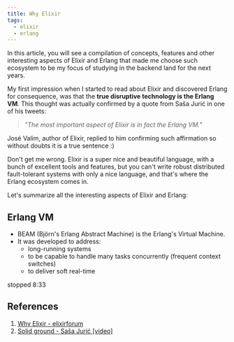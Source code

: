 ```yaml
---
title: Why Elixir
tags:
  - elixir
  - erlang
---
```


In this article, you will see a compilation of concepts, features and other interesting aspects of Elixir and Erlang that made me choose such ecosystem to be my focus of studying in the backend land for the next years.

My first impression when I started to read about Elixir and discovered Erlang for consequence, was that the **true disruptive technology is the Erlang VM**. This thought was actually confirmed by a quote from Saša Jurić in one of his tweets:

> _"The most important aspect of Elixir is in fact the Erlang VM."_

José Valim, author of Elixir, replied to him confirming such affirmation so without doubts it is a true sentence :)

Don't get me wrong. Elixir is a super nice and beautiful language, with a bunch of excellent tools and features, but you can't write robust distributed fault-tolerant systems with only a nice language, and that's where the Erlang ecosystem comes in.

Let's summarize all the interesting aspects of Elixir and Erlang:

## Erlang VM

- BEAM (Björn's Erlang Abstract Machine) is the Erlang's Virtual Machine.
- It was developed to address:
  - long-running systems
  - to be capable to handle many tasks concurrently (frequent context switches)
  - to deliver soft real-time

stopped 8:33

## References

1. [Why Elixir - elixirforum](https://elixirforum.com/t/why-elixir/14638)
2. [Solid ground - Saša Jurić [video]](https://www.youtube.com/watch?v=pO4_Wlq8JeI)
